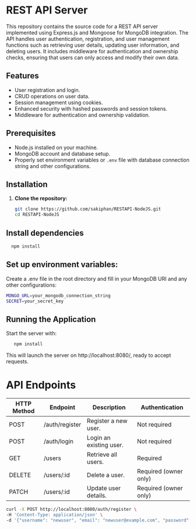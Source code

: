 # REST API Server

This repository contains the source code for a REST API server implemented using Express.js and Mongoose for MongoDB integration. The API handles user authentication, registration, and user management functions such as retrieving user details, updating user information, and deleting users. It includes middleware for authentication and ownership checks, ensuring that users can only access and modify their own data.

## Features

- User registration and login.
- CRUD operations on user data.
- Session management using cookies.
- Enhanced security with hashed passwords and session tokens.
- Middleware for authentication and ownership validation.

## Prerequisites

- Node.js installed on your machine.
- MongoDB account and database setup.
- Properly set environment variables or `.env` file with database connection string and other configurations.

## Installation

1. **Clone the repository:**
   ```bash
   git clone https://github.com/sakiphan/RESTAPI-NodeJS.git
   cd RESTAPI-NodeJS
## Install dependencies
 ```bash
   npm install
   ```
## Set up environment variables:
Create a .env file in the root directory and fill in your MongoDB URI and any other configurations:
```bash
MONGO_URL=your_mongodb_connection_string
SECRET=your_secret_key
```
## Running the Application
Start the server with:

```bash
   npm install
   ```
This will launch the server on http://localhost:8080/, ready to accept requests.

# API Endpoints

| HTTP Method | Endpoint           | Description                            | Authentication           |
|-------------|--------------------|----------------------------------------|--------------------------|
| POST        | /auth/register     | Register a new user.                   | Not required             |
| POST        | /auth/login        | Login an existing user.                | Not required             |
| GET         | /users             | Retrieve all users.                    | Required                 |
| DELETE      | /users/:id         | Delete a user.                         | Required (owner only)    |
| PATCH       | /users/:id         | Update user details.                   | Required (owner only)    |




```bash
curl -X POST http://localhost:8080/auth/register \
-H 'Content-Type: application/json' \
-d '{"username": "newuser", "email": "newuser@example.com", "password": "yourpassword"}'
```
